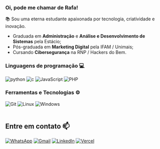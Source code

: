 
### Oi, pode me chamar de Rafa! 

📚 Sou uma eterna estudante apaixonada por tecnologia, criatividade e inovação.

- Graduada em **Administração** e **Análise e Desenvolvimento de Sistemas** pela Estácio;
- Pós-graduada em **Marketing Digital** pela IFAM / Unimais;
- Cursando **Cibersegurança** na RNP / Hackers do Bem.

### Linguagens de programação 💻

<div style="display: inline">
  <img align="center" alt="python" src="https://img.shields.io/badge/Python-3776AB?style=for-the-badge&logo=python&logoColor=white" />
  <img align="center" alt="c" src="https://img.shields.io/badge/C-00599C?style=for-the-badge&logo=c&logoColor=white" />
  <img align="center" alt="JavaScript" src="https://img.shields.io/badge/JavaScript-777BB4?style=for-the-badge&logo=JavaScript&logoColor=white" />
  <img align="center" alt="PHP" src="https://img.shields.io/badge/PHP-F37626.svg?&style=for-the-badge&logo=PHP&logoColor=white" />
 
</div><br/>

### Ferramentas e Tecnologias ⚙️
<div style="display: inline_block">
  <img align="center" alt="Git" src="https://img.shields.io/badge/Git-E34F26?style=for-the-badge&logo=git&logoColor=white" />
  <img align="center" alt="Linux" src="https://img.shields.io/badge/Linux-FCC624?style=for-the-badge&logo=linux&logoColor=black" />
  <img align="center" alt="Windows" src="https://img.shields.io/badge/Windows-0078D6?style=for-the-badge&logo=windows&logoColor=white" />
</div><br/>

## Entre em contato 📫

[![WhatsApp](https://img.shields.io/badge/WhatsApp-0077B5?style=for-the-badge&logo=WhatsApp&logoColor=white)](https://wa.me/5532988266471)
[![Gmail](https://img.shields.io/badge/-rafaela.vieira.barezi@gmail.com-D14836?style=for-the-badge&logo=gmail&logoColor=white)](mailto:rafaela.vieira.barezi@gmail.com)
[![LinkedIn](https://img.shields.io/badge/LinkedIn-0077B5?style=for-the-badge&logo=linkedin&logoColor=white)](https://www.linkedin.com/in/rafaela-barezi/)
[![Vercel](https://img.shields.io/badge/Vercel-58CC02?style=for-the-badge&logo=Vercel&logoColor=white)](https://vercel.com/rafaela-barezis-projects)
  
<!--
